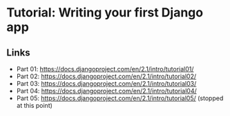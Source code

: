 # Tutorial: Writing your first Django app

## Links
* Part 01: https://docs.djangoproject.com/en/2.1/intro/tutorial01/
* Part 02: https://docs.djangoproject.com/en/2.1/intro/tutorial02/
* Part 03: https://docs.djangoproject.com/en/2.1/intro/tutorial03/
* Part 04: https://docs.djangoproject.com/en/2.1/intro/tutorial04/
* Part 05: https://docs.djangoproject.com/en/2.1/intro/tutorial05/ (stopped at this point)